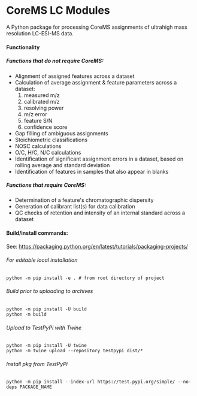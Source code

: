 # CoreMS LC Modules
A Python package for processing CoreMS assignments of ultrahigh mass resolution LC-ESI-MS data. 

#### Functionality 
##### Functions that do not require CoreMS:
- Alignment of assigned features across a dataset
- Calculation of average assignment & feature parameters across a dataset:
    1. measured m/z
    2. calibrated m/z
    3. resolving power
    4. m/z error
    5. feature S/N
    6. confidence score 
- Gap filling of ambiguous assignments 
- Stoichiometric classifications 
- NOSC calculations 
- O/C, H/C, N/C calculations 
- Identification of significant assignment errors in a dataset, based on rolling average and standard deviation
- Identification of features in samples that also appear in blanks 


##### Functions that require CoreMS:
- Determination of a feature's chromatographic dispersity
- Generation of calibrant list(s) for data calibration 
- QC checks of retention and intensity of an internal standard across a dataset 

#### Build/install commands:
See: https://packaging.python.org/en/latest/tutorials/packaging-projects/

###### For editable local installation 
    python -m pip install -e . # from root directory of project  
        
###### Build prior to uploading to archives
    python -m pip install -U build
    python -m build

###### Upload to TestPyPi with Twine
    python -m pip install -U twine
    python -m twine upload --repository testpypi dist/*

###### Install pkg from TestPyPi
    python -m pip install --index-url https://test.pypi.org/simple/ --no-deps PACKAGE_NAME



